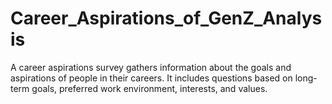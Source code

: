 # Career_Aspirations_of_GenZ_Analysis
A career aspirations survey gathers information about the goals and aspirations of people in their careers. It includes questions based on long-term goals, preferred work environment, interests, and values. 
